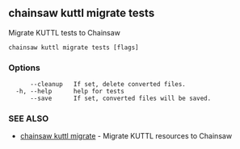 ## chainsaw kuttl migrate tests

Migrate KUTTL tests to Chainsaw

```
chainsaw kuttl migrate tests [flags]
```

### Options

```
      --cleanup   If set, delete converted files.
  -h, --help      help for tests
      --save      If set, converted files will be saved.
```

### SEE ALSO

* [chainsaw kuttl migrate](chainsaw_kuttl_migrate.md)	 - Migrate KUTTL resources to Chainsaw


